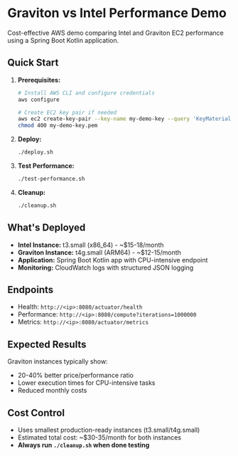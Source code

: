 # Graviton vs Intel Performance Demo

Cost-effective AWS demo comparing Intel and Graviton EC2 performance using a Spring Boot Kotlin application.

## Quick Start

1. **Prerequisites:**
   ```bash
   # Install AWS CLI and configure credentials
   aws configure
   
   # Create EC2 key pair if needed
   aws ec2 create-key-pair --key-name my-demo-key --query 'KeyMaterial' --output text > my-demo-key.pem
   chmod 400 my-demo-key.pem
   ```

2. **Deploy:**
   ```bash
   ./deploy.sh
   ```

3. **Test Performance:**
   ```bash
   ./test-performance.sh
   ```

4. **Cleanup:**
   ```bash
   ./cleanup.sh
   ```

## What's Deployed

- **Intel Instance:** t3.small (x86_64) - ~$15-18/month
- **Graviton Instance:** t4g.small (ARM64) - ~$12-15/month  
- **Application:** Spring Boot Kotlin app with CPU-intensive endpoint
- **Monitoring:** CloudWatch logs with structured JSON logging

## Endpoints

- Health: `http://<ip>:8080/actuator/health`
- Performance: `http://<ip>:8080/compute?iterations=1000000`
- Metrics: `http://<ip>:8080/actuator/metrics`

## Expected Results

Graviton instances typically show:
- 20-40% better price/performance ratio
- Lower execution times for CPU-intensive tasks
- Reduced monthly costs

## Cost Control

- Uses smallest production-ready instances (t3.small/t4g.small)
- Estimated total cost: ~$30-35/month for both instances
- **Always run `./cleanup.sh` when done testing**
